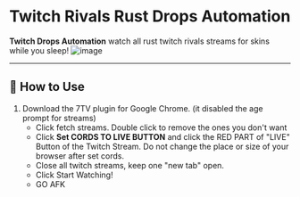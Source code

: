 # Twitch Rivals Rust Drops Automation

**Twitch Drops Automation** watch all rust twitch rivals streams for skins while you sleep!
![image](https://github.com/user-attachments/assets/1e349bc2-f03e-496d-81cc-1f2513d3d403)

---

## 💾 How to Use
1. Download the 7TV plugin for Google Chrome. (it disabled the age prompt for streams)
   - Click fetch streams. Double click to remove the ones you don't want
   - Click **Set CORDS TO LIVE BUTTON** and click the RED PART of "LIVE" Button of the Twitch Stream. Do not change the place or size of your browser after set cords.
   - Close all twitch streams, keep one "new tab" open.
   - Click Start Watching!
   - GO AFK
